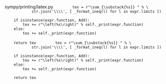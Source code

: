 <change>
<file change-number-for-this-file="1">sympy/printing/latex.py</file>
<original line-count="12" no-ellipsis="true"><![CDATA[
    def _print_Sum(self, expr):
        if len(expr.limits) == 1:
            tex = r"\sum_{%s=%s}^{%s} " % \
                tuple([ self._print(i) for i in expr.limits[0] ])
        else:
            def _format_ineq(l):
                return r"%s \leq %s \leq %s" % \
                    tuple([self._print(s) for s in (l[1], l[0], l[2])])

            tex = r"\sum_{\substack{%s}} " % \
                str.join('\\\\', [ _format_ineq(l) for l in expr.limits ])

        if isinstance(expr.function, Add):
            tex += r"\left(%s\right)" % self._print(expr.function)
        else:
            tex += self._print(expr.function)

        return tex
</original>
<modified no-ellipsis="true"><![CDATA[
    def _print_Sum(self, expr):
        if len(expr.limits) == 1:
            index_str, lower, upper = expr.limits[0]
            tex = r"\sum_{%s=%s}^{%s} " % (
                self._print(index_str).replace('_', ''),  # Ensure no double subscript
                self._print(lower),
                self._print(upper)
            )
        else:
            def _format_ineq(l):
                return r"%s \leq %s \leq %s" % \
                    tuple([self._print(s).replace('_', '') for s in (l[1], l[0], l[2])])  # Ensure no double subscript

            tex = r"\sum_{\substack{%s}} " % \
                str.join('\\\\', [ _format_ineq(l) for l in expr.limits ])

        if isinstance(expr.function, Add):
            tex += r"\left(%s\right)" % self._print(expr.function)
        else:
            tex += self._print(expr.function)

        return tex
</modified>
</change>   
